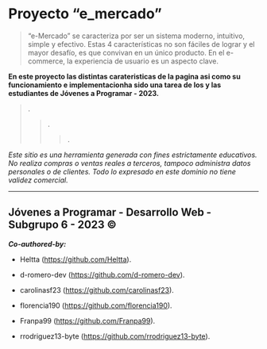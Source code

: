 # Proyecto “e_mercado”


>“e-Mercado” se caracteriza por ser un sistema moderno,
intuitivo, simple y efectivo. Estas 4 características no son fáciles
de lograr y el mayor desafío, es que convivan en un único
producto. En el e-commerce, la experiencia de usuario es un aspecto clave. 

<b>En este  proyecto las distintas carateristicas de la pagina asi como su funcionamiento e implementacionha sido una tarea de los y las estudiantes de Jóvenes a Programar - 2023.</b>

>.
>>.
>>>.


<i>Este sitio es una herramienta generada con fines estrictamente educativos.
No realiza compras o ventas reales a terceros,
tampoco administra datos personales o de clientes.
Todo lo expresado en este dominio no tiene validez comercial.</i> 




-----------------------------------------------------------
## Jóvenes a Programar - Desarrollo Web - Subgrupo 6 - 2023 ©

<b><i>Co-authored-by:</i></b>

- Heltta (https://github.com/Heltta).
- d-romero-dev (https://github.com/d-romero-dev).

- carolinasf23 (https://github.com/carolinasf23).
- florencia190 (https://github.com/florencia190).

- Franpa99 (https://github.com/Franpa99).
- rrodriguez13-byte (https://github.com/rrodriguez13-byte).
